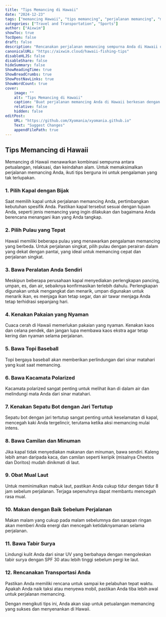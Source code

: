 ```yaml
---
title: "Tips Memancing di Hawaii"
date: "2024-12-23"
tags: ["memancing Hawaii", "tips memancing", "perjalanan memancing", "memancing dengan kapal", "wisata Hawaii"]
categories: ["Travel and Transportation", "Sports"]
author: ["Aixwim"]
showToc: true
TocOpen: false
draft: false
description: "Rencanakan perjalanan memancing sempurna Anda di Hawaii dengan tips penting tentang memilih kapal, membawa peralatan yang tepat, dan mempersiapkan hari yang sukses."
canonicalURL: "https://aixwim.cloud/hawaii-fishing-tips"
disableHLJS: false
disableShare: false
hideSummary: false
ShowReadingTime: true
ShowBreadCrumbs: true
ShowPostNavLinks: true
ShowWordCount: true
cover:
    image: ""
    alt: "Tips Memancing di Hawaii"
    caption: "Buat perjalanan memancing Anda di Hawaii berkesan dengan tips berguna ini."
    relative: false
    hidden: false
editPost:
    URL: "https://github.com/Xyomania/xyomania.github.io"
    Text: "Suggest Changes"
    appendFilePath: true
---
```


## Tips Memancing di Hawaii

Memancing di Hawaii menawarkan kombinasi sempurna antara petualangan, relaksasi, dan keindahan alam. Untuk memaksimalkan perjalanan memancing Anda, ikuti tips berguna ini untuk pengalaman yang tak terlupakan.

### **1. Pilih Kapal dengan Bijak**

Saat memilih kapal untuk perjalanan memancing Anda, pertimbangkan kebutuhan spesifik Anda. Pastikan kapal tersebut sesuai dengan tujuan Anda, seperti jenis memancing yang ingin dilakukan dan bagaimana Anda berencana menangani ikan yang Anda tangkap.

### **2. Pilih Pulau yang Tepat**

Hawaii memiliki beberapa pulau yang menawarkan pengalaman memancing yang berbeda. Untuk perjalanan singkat, pilih pulau dengan perairan dalam yang dekat dengan pantai, yang ideal untuk memancing cepat dan perjalanan singkat.

### **3. Bawa Peralatan Anda Sendiri**

Meskipun beberapa perusahaan kapal menyediakan perlengkapan pancing, umpan, es, dan air, sebaiknya konfirmasikan terlebih dahulu. Perlengkapan digunakan untuk mengangkat dan menarik, umpan digunakan untuk menarik ikan, es menjaga ikan tetap segar, dan air tawar menjaga Anda tetap terhidrasi sepanjang hari.

### **4. Kenakan Pakaian yang Nyaman**

Cuaca cerah di Hawaii memerlukan pakaian yang nyaman. Kenakan kaos dan celana pendek, dan jangan lupa membawa kaos ekstra agar tetap kering dan nyaman selama perjalanan.

### **5. Bawa Topi Baseball**

Topi bergaya baseball akan memberikan perlindungan dari sinar matahari yang kuat saat memancing.

### **6. Bawa Kacamata Polarized**

Kacamata polarized sangat penting untuk melihat ikan di dalam air dan melindungi mata Anda dari sinar matahari.

### **7. Kenakan Sepatu Bot dengan Jari Tertutup**

Sepatu bot dengan jari tertutup sangat penting untuk keselamatan di kapal, mencegah kaki Anda tergelincir, terutama ketika aksi memancing mulai intens.

### **8. Bawa Camilan dan Minuman**

Jika kapal tidak menyediakan makanan dan minuman, bawa sendiri. Kaleng lebih aman daripada kaca, dan camilan seperti keripik (misalnya Cheetos dan Doritos) mudah dinikmati di laut.

### **9. Obat Mual Laut**

Untuk meminimalkan mabuk laut, pastikan Anda cukup tidur dengan tidur 8 jam sebelum perjalanan. Terjaga sepenuhnya dapat membantu mencegah rasa mual.

### **10. Makan dengan Baik Sebelum Perjalanan**

Makan malam yang cukup pada malam sebelumnya dan sarapan ringan akan memberi Anda energi dan mencegah ketidaknyamanan selama perjalanan.

### **11. Bawa Tabir Surya**

Lindungi kulit Anda dari sinar UV yang berbahaya dengan mengoleskan tabir surya dengan SPF 30 atau lebih tinggi sebelum pergi ke laut.

### **12. Rencanakan Transportasi Anda**

Pastikan Anda memiliki rencana untuk sampai ke pelabuhan tepat waktu. Apakah Anda naik taksi atau menyewa mobil, pastikan Anda tiba lebih awal untuk perjalanan memancing.

Dengan mengikuti tips ini, Anda akan siap untuk petualangan memancing yang sukses dan menyenankan di Hawaii.
